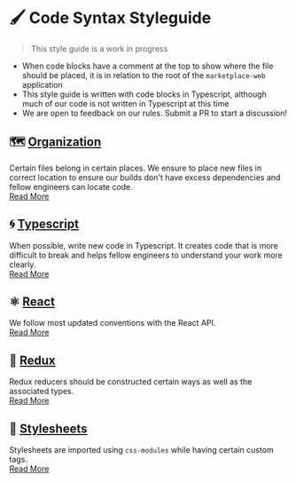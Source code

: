 # 🖌 Code Syntax Styleguide

> This style guide is a work in progress

- When code blocks have a comment at the top to show where the file should be placed, it is in relation to the root of the `marketplace-web` application
- This style guide is written with code blocks in Typescript, although much of our code is not written in Typescript at this time
- We are open to feedback on our rules. Submit a PR to start a discussion!

## 🗺 [Organization](./organization/README.md)
Certain files belong in certain places. We ensure to place new files in correct location to ensure our builds don't have excess dependencies and fellow engineers can locate code.\
[Read More](./organization/README.md)

## 🌀 [Typescript](./typescript/README.md)
When possible, write new code in Typescript. It creates code that is more difficult to break and helps fellow engineers to understand your work more clearly.\
[Read More](./typescript/README.md)

## ⚛️ [React](./react/README.md)
We follow most updated conventions with the React API.\
[Read More](./react/README.md)

## 🧰 [Redux](./redux/README.md)
Redux reducers should be constructed certain ways as well as the associated types.\
[Read More](./redux/README.md)

## 🎨 [Stylesheets](./stylesheets/README.md)
Stylesheets are imported using `css-modules` while having certain custom tags.\
[Read More](./stylesheets/README.md)
